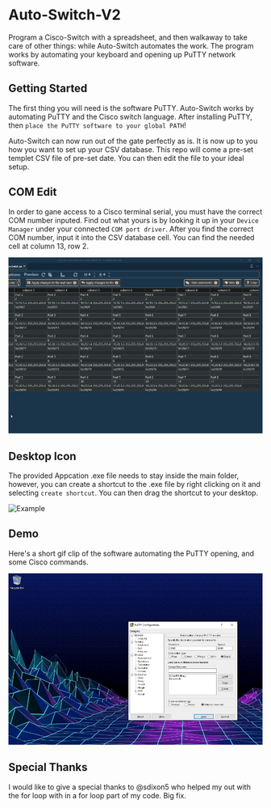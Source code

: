 # Auto-Switch-V2
Program a Cisco-Switch with a spreadsheet, and then walkaway to take care of other things: while Auto-Switch automates the work. The program works by automating your keyboard and opening up PuTTY network software.

## Getting Started
The first thing you will need is the software PuTTY. Auto-Switch works by automating PuTTY and the Cisco switch language. 
After installing PuTTY, then `place the PuTTY software to your global PATH`!

Auto-Switch can now run out of the gate perfectly as is. It is now up to you how you want to set up your CSV database.
This repo will come a pre-set templet CSV file of pre-set date. You can then edit the file to your ideal setup. 

## COM Edit
In order to gane access to a Cisco terminal serial, you must have the correct COM number inputed. 
Find out what yours is by looking it up in your `Device Manager` under your connected `COM port driver`.
After you find the correct COM number, input it into the CSV database cell. You can find the needed cell at column 13, row 2.

![Example](/Gifs/Edit-COM.gif "Example")

## Desktop Icon
The provided Appcation .exe file needs to stay inside the main folder, however, you can create a shortcut to the .exe file by right clicking on it and selecting `create shortcut`.
You can then drag the shortcut to your desktop.

![Example](/Gifs/Desktop-Icon.gif "Example")

## Demo 
Here's a short gif clip of the software automating the PuTTY opening, and some Cisco commands.

![Example](/Gifs/Demo.gif "Example")

## Special Thanks
I would like to give a special thanks to @sdixon5 who helped my out with the for loop with in a for loop part of my code. Big fix. 
